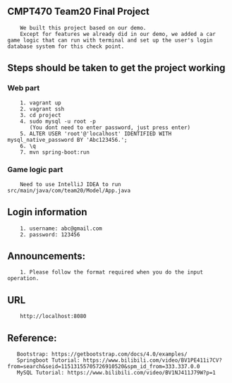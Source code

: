 ## CMPT470 Team20 Final Project
```
    We built this project based on our demo.
    Except for features we already did in our demo, we added a car game logic that can run with terminal and set up the user's login database system for this check point.
```

## Steps should be taken to get the project working
### Web part
```
    1. vagrant up
    2. vagrant ssh
    3. cd project
    4. sudo mysql -u root -p
       (You dont need to enter password, just press enter)
    5. ALTER USER 'root'@'localhost' IDENTIFIED WITH mysql_native_password BY 'Abc123456.';
    6. \q
    7. mvn spring-boot:run
```
### Game logic part
```
    Need to use IntelliJ IDEA to run src/main/java/com/team20/Model/App.java
```

## Login information
```
    1. username: abc@gmail.com
    2. password: 123456

```

## Announcements:
```
    1. Please follow the format required when you do the input operation.

```


## URL
```
    http://localhost:8080
```

## Reference:
```
   Bootstrap: https://getbootstrap.com/docs/4.0/examples/
   Springboot Tutorial: https://www.bilibili.com/video/BV1PE411i7CV?from=search&seid=11513155705726910520&spm_id_from=333.337.0.0
   MySQL Tutorial: https://www.bilibili.com/video/BV1NJ411J79W?p=1
```

